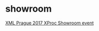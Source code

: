 # showroom
[XML Prague 2017 XProc Showroom event](https://github.com/xproc/showroom/wiki/xmlprague2017)
